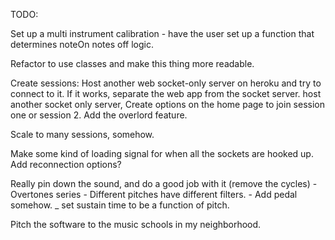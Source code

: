 TODO:

Set up a multi instrument calibration - have the user set up a function that determines noteOn notes off logic. 

Refactor to use classes and make this thing more readable. 

Create sessions:
Host another web socket-only server on heroku and try to connect to it. 
If it works, separate the web app from the socket server.
host another socket only server, 
Create options on the home page to join session one or session 2.
Add the overlord feature.

Scale to many sessions, somehow.

Make some kind of loading signal for when all the sockets are hooked up. 
Add reconnection options?

Really pin down the sound, and do a good job with it (remove the cycles)
    - Overtones series 
    - Different pitches have different filters.
    - Add pedal somehow. 
    _ set sustain time to be a function of pitch. 

Pitch the software to the music schools in my neighborhood. 
